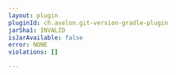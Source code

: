 ```yaml
---
layout: plugin
pluginId: ch.avelon.git-version-gradle-plugin
jarSha1: INVALID
isJarAvailable: false
error: NONE
violations: []

---
```

